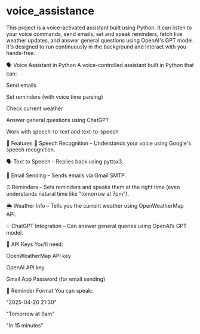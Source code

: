 # voice_assistance
This project is a voice-activated assistant built using Python. It can listen to your voice commands, send emails, set and speak reminders, fetch live weather updates, and answer general questions using OpenAI's GPT model. It's designed to run continuously in the background and interact with you hands-free.

🗣️ Voice Assistant in Python A voice-controlled assistant built in Python that can:

Send emails

Set reminders (with voice time parsing)

Check current weather

Answer general questions using ChatGPT

Work with speech-to-text and text-to-speech

🔧 Features 🎤 Speech Recognition – Understands your voice using Google's speech recognition.

🗣️ Text to Speech – Replies back using pyttsx3.

📧 Email Sending – Sends emails via Gmail SMTP.

⏰ Reminders – Sets reminders and speaks them at the right time (even understands natural time like "tomorrow at 7pm").

🌦️ Weather Info – Tells you the current weather using OpenWeatherMap API.

💡 ChatGPT Integration – Can answer general queries using OpenAI’s GPT model.

🔑 API Keys You’ll need:

OpenWeatherMap API key

OpenAI API key

Gmail App Password (for email sending)

🔁 Reminder Format You can speak:

"2025-04-20 21:30"

"Tomorrow at 9am"

"In 15 minutes"
